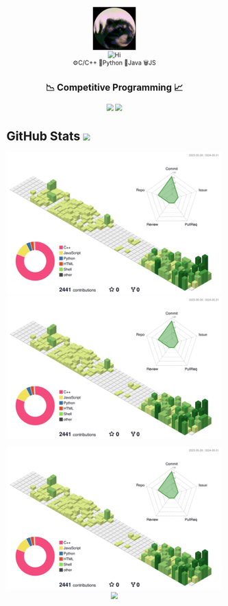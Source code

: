 <div align="center">
  	<img src="/experiment/giphy.gif" alt="Hi" width="100" />
	<div align="center">

<picture>
  <source media="(prefers-color-scheme: dark)" srcset="https://readme-typing-svg.demolab.com?font=Fira+Code&weight=900&size=25&pause=1000&color=0EF7F4&center=true&vCenter=true&random=false&width=435&lines=An+Engineer;I+write+Bugs!;Explore+What+I've+Build;They+say+I'm+Introvert">
  <source media="(prefers-color-scheme: light)" srcset="https://readme-typing-svg.demolab.com?font=Fira+Code&weight=900&size=21&pause=1000&color=00254a&center=true&vCenter=true&random=false&width=435&lines=An+Engineer;I+write+Bugs!;Explore+What+I've+Build;They+say+I'm+Introvert">
	<img src="[/experiment/giphy.gif](https://readme-typing-svg.demolab.com?font=Fira+Code&weight=900&size=25&pause=1000&color=0EF7F4&center=true&vCenter=true&random=false&width=435&lines=An+Engineer;I+write+Bugs!;Explore+What+I've+Build;They+say+I'm+Introvert)" alt="Hi"/>
</picture>
</div>
	<div> ⚙️C/C++  🐍Python  👾Java  🗑️JS </div>

</div>
<div align="center"><b><h2>📉 Competitive Programming 📈</h2></b></div>
<p align="middle">
   <a href="https://leetcode.com/u/raoxaman/" target="_blank" rel="noopener noreferrer">
<img height="315em" src="https://leetcard.jacoblin.cool/raoxaman?theme=dark&font=Duru%20Sans&ext=contest&border=0&radius=13" /></a>
	   <a href="https://codeforces.com/profile/amanloves69" target="_blank" rel="noopener noreferrer">
<img height="317em" src="https://codeforces-readme-stats.vercel.app/api/card?username=amanloves69&theme=github_dark&force_username=true&border_color=000" /></a>

</p>

<!--
<img height="317em" src="https://raw.githubusercontent.com/amanraox/cp-statistics/main/output/light_card.svg#gh-dark-mode-only" />
<p style="width: 300px;">
<picture>
  <source media="(prefers-color-scheme: dark)" srcset="https://leetcard.jacoblin.cool/raoxaman?theme=light&font=Karma&ext=contest">
</picture>

<picture>
  <source media="(prefers-color-scheme: dark)" srcset="https://raw.githubusercontent.com/sudiptob2/cf-stats/main/output/light_card.svg">
  <img alt="GitHub Profile Image" src="https://raw.githubusercontent.com/sudiptob2/cf-stats/main/output/light_card.svg" width="400">
</picture>
<picture>
  <source media="(prefers-color-scheme: dark)" srcset="https://raw.githubusercontent.com/sudiptob2/cf-stats/main/output/light_card.svg">
  <img alt="GitHub Profile Image" src="https://skillicons.dev/icons?i=java,nodejs&theme=light">
</picture>
</p>
-->


# GitHub Stats <img src = "https://media2.giphy.com/media/MIGbtLZoVjbl0bYbAd/giphy.gif?cid=ecf05e47aesxaltjbkcl14elm14io1ph1oj1i3buk2388c21&rid=giphy.gif&ct=s" width =40px>
<picture>
  <source media="(prefers-color-scheme: dark)" srcset="/profile-3d-contrib/profile-night-green.svg">
  <source media="(prefers-color-scheme: light)" srcset="/profile-3d-contrib/profile-green-animate.svg">
  <img alt="GitHub Profile Image" src="/profile-3d-contrib/profile-green-animate.svg">
</picture>
 <!-- <img src="/profile-3d-contrib/profile-green-animate.svg" alt="Hi" /> 
 rel="noopener noreferrer"
 -->
 
 <div align="center">
 <picture>
  <source media="(prefers-color-scheme: dark)" srcset="http://github-profile-summary-cards.vercel.app/api/cards/profile-details?username=amanraox&theme=2077">
  <source media="(prefers-color-scheme: light)" srcset="http://github-profile-summary-cards.vercel.app/api/cards/profile-details?username=amanraox&theme=github">
  <img alt="GitHub Profile Image" src="/profile-3d-contrib/profile-green-animate.svg">
</picture>
 </div>
 <!--
<div style="width: 50%; margin: 0 auto;">
            <picture>
                <source media="(prefers-color-scheme: dark)" srcset="https://leetcard.jacoblin.cool/raoxaman?theme=dark">
  		<source media="(prefers-color-scheme: light)" srcset="https://leetcard.jacoblin.cool/raoxaman?theme=light">
                <img src="image1-light.jpg" alt="Image 1" style="width: 100%; height: auto;">
            </picture>
</div>
<div style="width: 50%; margin-left: auto;">
            <picture>
                <source media="(prefers-color-scheme: dark)" srcset="/asset/spotifyd.svg">
  		<source media="(prefers-color-scheme: light)" srcset="/asset/spotifyd.svg">
                <img src="image2-light.jpg" alt="Image 2" style="width: 100%; height: auto;">
            </picture>
</div>				-->

<p align="middle">
   <a href="https://open.spotify.com/album/3pFzzo6Z1oD7qaxk4DBJpY?si=KhZeMgEORZivgn9SKuw8eQ" target="_blank" rel="noopener noreferrer">
	  <picture>
  <source media="(prefers-color-scheme: light)" srcset="/asset/spotifyl.svg">
		  <source media="(prefers-color-scheme: dark)" srcset="/asset/spotifyd.svg">
  <img alt="GitHub Profile Image" src="/profile-3d-contrib/profile-green-animate.svg">
</picture>
  </a>
<picture>
  <source media="(prefers-color-scheme: light)" srcset="https://readme-jokes.vercel.app/api?bgColor=%23ffffff&textColor=%23ffffff&aColor=%2300ff1a&borderColor=%2300f2ff">
	<source media="(prefers-color-scheme: dark)" srcset="https://readme-jokes.vercel.app/api?bgColor=%23000000&textColor=%23ffffff&aColor=%2300ff1a&borderColor=%2300f2ff">
<img src="https://readme-jokes.vercel.app/api?bgColor=%23ffffff&textColor=%23ffffff&aColor=%2300ff1a&borderColor=%2300f2ff"style="vertical-align: middle;" />
</picture>
</p>
<img src="https://profile-counter.glitch.me/amanraox/count.svg" alt=""/>
